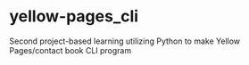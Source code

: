 # yellow-pages_cli
Second project-based learning utilizing Python to make Yellow Pages/contact book CLI program

